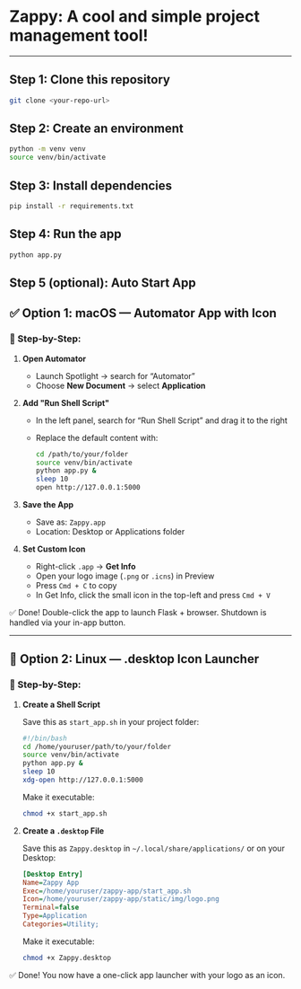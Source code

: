 # Zappy: A cool and simple project management tool!

---

## Step 1: Clone this repository

```bash
git clone <your-repo-url>
```

## Step 2: Create an environment

```bash
python -m venv venv
source venv/bin/activate
```

## Step 3: Install dependencies

```bash
pip install -r requirements.txt
```

## Step 4: Run the app

```bash
python app.py
```

## Step 5 (optional): Auto Start App

## ✅ Option 1: macOS — Automator App with Icon

### 🔧 Step-by-Step:

1. **Open Automator**
   - Launch Spotlight → search for “Automator”
   - Choose **New Document** → select **Application**

2. **Add "Run Shell Script"**
   - In the left panel, search for “Run Shell Script” and drag it to the right
   - Replace the default content with:

     ```bash
     cd /path/to/your/folder
     source venv/bin/activate
     python app.py &
     sleep 10
     open http://127.0.0.1:5000
     ```

3. **Save the App**
   - Save as: `Zappy.app`
   - Location: Desktop or Applications folder

4. **Set Custom Icon**
   - Right-click `.app` → **Get Info**
   - Open your logo image (`.png` or `.icns`) in Preview
   - Press `Cmd + C` to copy
   - In Get Info, click the small icon in the top-left and press `Cmd + V`

✅ Done! Double-click the app to launch Flask + browser. Shutdown is handled via your in-app button.

---

## 🐧 Option 2: Linux — .desktop Icon Launcher

### 🔧 Step-by-Step:

1. **Create a Shell Script**

   Save this as `start_app.sh` in your project folder:

   ```bash
   #!/bin/bash
   cd /home/youruser/path/to/your/folder
   source venv/bin/activate
   python app.py &
   sleep 10
   xdg-open http://127.0.0.1:5000
   ```

   Make it executable:

   ```bash
   chmod +x start_app.sh
   ```

2. **Create a `.desktop` File**

   Save this as `Zappy.desktop` in `~/.local/share/applications/` or on your Desktop:

   ```ini
   [Desktop Entry]
   Name=Zappy App
   Exec=/home/youruser/zappy-app/start_app.sh
   Icon=/home/youruser/zappy-app/static/img/logo.png
   Terminal=false
   Type=Application
   Categories=Utility;
   ```

   Make it executable:

   ```bash
   chmod +x Zappy.desktop
   ```

✅ Done! You now have a one-click app launcher with your logo as an icon.



